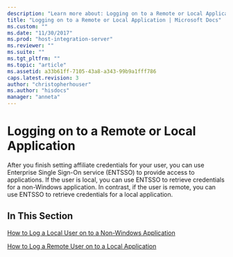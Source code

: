 ```yaml
---
description: "Learn more about: Logging on to a Remote or Local Application"
title: "Logging on to a Remote or Local Application | Microsoft Docs"
ms.custom: ""
ms.date: "11/30/2017"
ms.prod: "host-integration-server"
ms.reviewer: ""
ms.suite: ""
ms.tgt_pltfrm: ""
ms.topic: "article"
ms.assetid: a33b61ff-7105-43a8-a343-99b9a1fff786
caps.latest.revision: 3
author: "christopherhouser"
ms.author: "hisdocs"
manager: "anneta"
---
```

# Logging on to a Remote or Local Application
After you finish setting affiliate credentials for your user, you can use Enterprise Single Sign-On service (ENTSSO) to provide access to applications. If the user is local, you can use ENTSSO to retrieve credentials for a non-Windows application. In contrast, if the user is remote, you can use ENTSSO to retrieve credentials for a local application.  
  
## In This Section  
 [How to Log a Local User on to a Non-Windows Application](../esso/how-to-log-a-local-user-on-to-a-non-windows-application.md)  
  
 [How to Log a Remote User on to a Local Application](../esso/how-to-log-a-remote-user-on-to-a-local-application.md)
